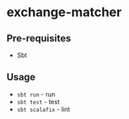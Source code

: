 # exchange-matcher

## Pre-requisites

- Sbt

## Usage

- `sbt run` - run
- `sbt test` - test
- `sbt scalafix` - lint
